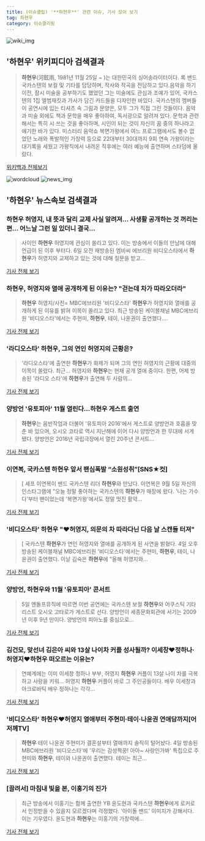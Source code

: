 ```yaml
---
title: (이슈클립) '**하현우**' 관련 이슈, 기사 모아 보기
tag: 하현우
category: 이슈클리핑
---
```

![wiki_img](https://user-images.githubusercontent.com/42597476/44503234-41136a80-a6d0-11e8-9071-6fc6418eafe4.png)
## **'**하현우**'** 위키피디아 검색결과
>**하현우**(河鉉雨, 1981년 11월 25일 ~ )는 대한민국의 싱어송라이터이다. 록 밴드 국카스텐의 보컬 및 기타를 담당하며, 작사와 작곡을 전담하고 있다.음악을 하기 이전, 잠시 미술을 공부하기도 했었던 그는 미술에도 관심과 조예가 있어, 국카스텐의 1집 앨범재킷과 가사가 담긴 카드들을 디자인한 바있다. 국카스텐의 멤버들이 공연시에 입는 티셔츠 속 그림과 문양은, 모두 그가 직접 그린 것들이다. 음악과 미술 외에도 책과 문학을 매우 좋아하여, 독서광으로 알려져 있다. 문학과 관련해서는 특히 시 쓰는 것을 좋아하며, 시인이 되는 것이 자신의 꿈 중의 하나라고 얘기한 바가 있다. 미스터리 음악쇼 복면가왕에서 여느 프로그램에서도 볼수 없었던 노래와 폭발적인 가창력 등으로 22대부터 30대까지 9회 연속 가왕이라는 대기록을 세웠고 가왕직에서 내려온 직후에는 여러 예능에 출연하며 스타덤에 올랐다.

<a href="https://ko.wikipedia.org/wiki/하현우" target="_blank">위키백과 전체보기</a>

![wordcloud](https://s3.ap-northeast-2.amazonaws.com/lyrics101-wordcloud/2018-09-06-1536200109.png)
![news_img](https://user-images.githubusercontent.com/42597476/44507050-1206f400-a6e4-11e8-8d98-7ffbfebb353f.png)
## **'**하현우**'** 뉴스속보 검색결과
### **하현우** 허영지, 내 뜻과 달리 교제 사실 알려져... 사생활 공개하는 것 꺼리는 편... 어느날 그런 일 있더니 결국...

>사이인 **하현우** 허영지에 관심이 쏠리고 있다. 이는 방송에서 이들의 만남에 대해 언급이 된 이후 부터다. 6일 오전 재방송된 엠비씨 에브리원 비디오스타에서 **하현우**가 허영지와 교제하고 있는 것에 대해 질문을 받고...

<a href="http://www.mediajeju.com/news/articleView.html?idxno=309227" target="_blank">기사 전체 보기</a>

### **하현우**, 허영지와 열애 공개하게 된 이유는? "걷는데 차가 따라오더라"

>**하현우** 허영지/사진= MBC에브리원 '비디오스타' **하현우**가 허영지와 열애를 공개하게 된 이유를 밝혀 이목이 쏠리고 있다. 최근 방송된 케이블채널 MBC에브리원 '비디오스타'에서는 주현미, **하현우**, 테이, 나윤권이 출연했다....

<a href="http://www.starseoultv.com/news/articleView.html?idxno=506352" target="_blank">기사 전체 보기</a>

### '라디오스타' **하현우**, 그의 연인 허영지의 근황은?

>'라디오스타'에 출연한 **하현우**가 화제가 되며 그의 연인 허영지의 근황에 대중의 이목이 쏠렸다. 최근... 허영지와 **하현우**는 현재 공개 열애 중이다. 한편, 어제 방송된 '라디오 스타'에 **하현우**가 출연해 두 사람의...

<a href="http://www.topstarnews.net/news/articleView.html?idxno=477566" target="_blank">기사 전체 보기</a>

### 양방언 '유토피아' 11월 열린다…**하현우** 게스트 출연

>**하현우**는 음반작업과 더불어 '유토피아 2016'에서 게스트로 양방언과 호흡을 맞춘 바 있으며, 오시오 코타로 역시 지난해에 이어 다시 양방언과 한 무대에 서게 됐다. 양방언은 2016년 국립극장에서 열린 20주년 콘서트...

<a href="http://www.newdaily.co.kr/site/data/html/2018/09/06/2018090600020.html" target="_blank">기사 전체 보기</a>

### 이연복, 국카스텐 **하현우** 앞서 팬심폭발 “소원성취”[SNS★컷]

>[ 셰프 이연복이 밴드 국카스텐 리더 **하현우**와 만났다. 이연복은 9월 5일 자신의 인스타그램에 "오늘 정말 좋아하는 국카스텐의 **하현우**가 매장에 왔다. '나는 가수다'부터 팬이었는데 '복면가왕'에서도 정말 멋진 활약...

<a href="http://www.newsen.com/news_view.php?uid=201809051635311110" target="_blank">기사 전체 보기</a>

### '비디오스타' **하현우** "♥허영지, 의문의 차 따라다닌 다음 날 스캔들 터져"

>[ 국카스텐 **하현우**가 연인 허영지와 열애를 공개하게 된 사연을 밝혔다. 4일 오후 방송된 케이블채널 MBC에브리원 '비디오스타'에서는 주현미, **하현우**, 테이, 나윤권이 출연했다. 이날 김숙은 **하현우**에 "올해 허영지와...

<a href="http://www.mydaily.co.kr/new_yk/html/read.php?newsid=201809042210199542&ext=na" target="_blank">기사 전체 보기</a>

### 양방언, **하현우**와 11월 '유토피아' 콘서트

>5일 엔돌프뮤직에 따르면 이번 공연에는 국카스텐 보컬 **하현우**와 어쿠스틱 기타리스트 오시오 고타로가 게스트로 선다. 양방언이 세종문화회관에 서기는 2009년 이후 9년 만이다. 양방언의 피아노를 중심으로...

<a href="http://app.yonhapnews.co.kr/YNA/Basic/SNS/r.aspx?c=AKR20180905036700005&did=1195m" target="_blank">기사 전체 보기</a>

### 김건모, 맞선녀 김은아 씨와 13살 나이차 커플 성사될까? 이세창♥정하나·허영지♥**하현우** 떠오르는 이유는? 

>연예계에는 이미 이세창 정하나 부부, 허영지 **하현우** 커플이 13살 나이 차를 극복하고 사랑을 키워... 허영지 **하현우** 커플이 바로 그 주인공들이다.  배우 이세창과 아크로바틱 배우 정하나는 각각...

<a href="http://www.sportsq.co.kr/news/articleView.html?idxno=301502" target="_blank">기사 전체 보기</a>

### '비디오스타' **하현우**♥허영지 열애부터 주현미·테이·나윤권 연애담까지[어저께TV]

>**하현우** 테이 나윤권 주현미가 결혼설부터 열애까지 솔직히 털어놨다.   4일 방송된 MBC에브리원 '비디오스타'에 '우리는 감성짝꿍! 아아~ 사랑인가봐' 특집으로 주현미와 **하현우**, 테이와 나윤권이 출연했다. 테이는 최근...

<a href="http://www.osen.co.kr/article/G1110982378" target="_blank">기사 전체 보기</a>

### [끌려서] 마침내 빛을 본, 이홍기의 진가

>최근 방송에서 이홍기는 함께 출연한 YB 윤도현과 국카스텐 **하현우**에게 로커로서 인정받을 수 있을지 모르겠다며 걱정했다. ‘아이돌 밴드’ 이미지가 강해서다. 이는 기우였다. 윤도현과 **하현우**는 이홍기의 가창력에...

<a href="http://biz.heraldcorp.com/culture/view.php?ud=201808311818259933383_1" target="_blank">기사 전체 보기</a>


